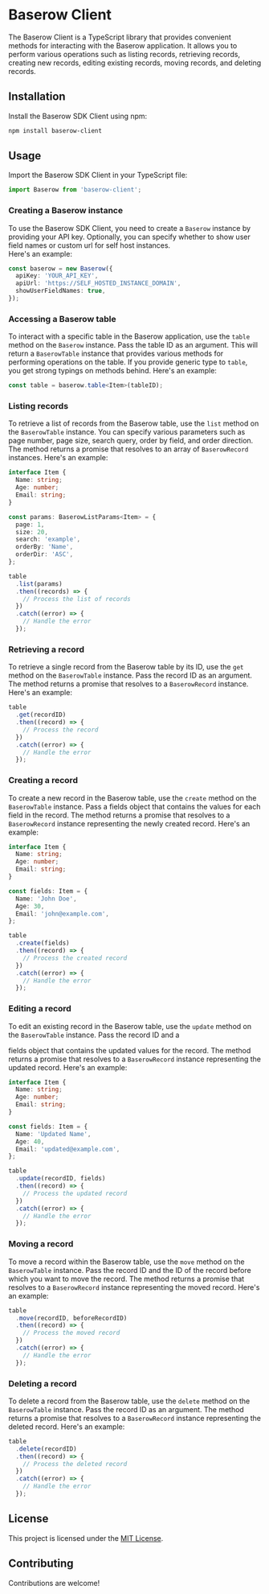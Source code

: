 # Baserow Client

The Baserow Client is a TypeScript library that provides convenient methods for interacting with the Baserow application. It allows you to perform various operations such as listing records, retrieving records, creating new records, editing existing records, moving records, and deleting records.

## Installation

Install the Baserow SDK Client using npm:

```bash
npm install baserow-client
```

## Usage

Import the Baserow SDK Client in your TypeScript file:

```typescript
import Baserow from 'baserow-client';
```

### Creating a Baserow instance

To use the Baserow SDK Client, you need to create a `Baserow` instance by providing your API key. Optionally, you can specify whether to show user field names or custom url for self host instances.  
Here's an example:

```typescript
const baserow = new Baserow({
  apiKey: 'YOUR_API_KEY',
  apiUrl: 'https://SELF_HOSTED_INSTANCE_DOMAIN',
  showUserFieldNames: true,
});
```

### Accessing a Baserow table

To interact with a specific table in the Baserow application, use the `table` method on the `Baserow` instance. Pass the table ID as an argument. This will return a `BaserowTable` instance that provides various methods for performing operations on the table. If you provide generic type to `table`, you get strong typings on methods behind. Here's an example:

```typescript
const table = baserow.table<Item>(tableID);
```

### Listing records

To retrieve a list of records from the Baserow table, use the `list` method on the `BaserowTable` instance. You can specify various parameters such as page number, page size, search query, order by field, and order direction. The method returns a promise that resolves to an array of `BaserowRecord` instances. Here's an example:

```typescript
interface Item {
  Name: string;
  Age: number;
  Email: string;
}

const params: BaserowListParams<Item> = {
  page: 1,
  size: 20,
  search: 'example',
  orderBy: 'Name',
  orderDir: 'ASC',
};

table
  .list(params)
  .then((records) => {
    // Process the list of records
  })
  .catch((error) => {
    // Handle the error
  });
```

### Retrieving a record

To retrieve a single record from the Baserow table by its ID, use the `get` method on the `BaserowTable` instance. Pass the record ID as an argument. The method returns a promise that resolves to a `BaserowRecord` instance. Here's an example:

```typescript
table
  .get(recordID)
  .then((record) => {
    // Process the record
  })
  .catch((error) => {
    // Handle the error
  });
```

### Creating a record

To create a new record in the Baserow table, use the `create` method on the `BaserowTable` instance. Pass a fields object that contains the values for each field in the record. The method returns a promise that resolves to a `BaserowRecord` instance representing the newly created record. Here's an example:

```typescript
interface Item {
  Name: string;
  Age: number;
  Email: string;
}

const fields: Item = {
  Name: 'John Doe',
  Age: 30,
  Email: 'john@example.com',
};

table
  .create(fields)
  .then((record) => {
    // Process the created record
  })
  .catch((error) => {
    // Handle the error
  });
```

### Editing a record

To edit an existing record in the Baserow table, use the `update` method on the `BaserowTable` instance. Pass the record ID and a

fields object that contains the updated values for the record. The method returns a promise that resolves to a `BaserowRecord` instance representing the updated record. Here's an example:

```typescript
interface Item {
  Name: string;
  Age: number;
  Email: string;
}

const fields: Item = {
  Name: 'Updated Name',
  Age: 40,
  Email: 'updated@example.com',
};

table
  .update(recordID, fields)
  .then((record) => {
    // Process the updated record
  })
  .catch((error) => {
    // Handle the error
  });
```

### Moving a record

To move a record within the Baserow table, use the `move` method on the `BaserowTable` instance. Pass the record ID and the ID of the record before which you want to move the record. The method returns a promise that resolves to a `BaserowRecord` instance representing the moved record. Here's an example:

```typescript
table
  .move(recordID, beforeRecordID)
  .then((record) => {
    // Process the moved record
  })
  .catch((error) => {
    // Handle the error
  });
```

### Deleting a record

To delete a record from the Baserow table, use the `delete` method on the `BaserowTable` instance. Pass the record ID as an argument. The method returns a promise that resolves to a `BaserowRecord` instance representing the deleted record. Here's an example:

```typescript
table
  .delete(recordID)
  .then((record) => {
    // Process the deleted record
  })
  .catch((error) => {
    // Handle the error
  });
```

## License

This project is licensed under the [MIT License](LICENSE).

## Contributing

Contributions are welcome!
